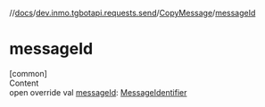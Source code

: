 //[docs](../../../index.md)/[dev.inmo.tgbotapi.requests.send](../index.md)/[CopyMessage](index.md)/[messageId](message-id.md)



# messageId  
[common]  
Content  
open override val [messageId](message-id.md): [MessageIdentifier](../../dev.inmo.tgbotapi.types/index.md#%5Bdev.inmo.tgbotapi.types%2FMessageIdentifier%2F%2F%2FPointingToDeclaration%2F%5D%2FClasslikes%2F625018081)  




